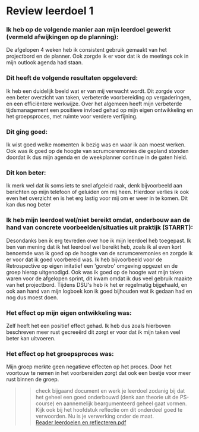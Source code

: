 # Review leerdoel 1

### Ik heb op de volgende manier aan mijn leerdoel gewerkt (vermeld afwijkingen op de planning):
De afgelopen 4 weken heb ik consistent gebruik gemaakt van het projectbord en de planner. Ook zorgde ik er voor dat ik de meetings ook in mijn outlook agenda had staan.
### Dit heeft de volgende resultaten opgeleverd:
Ik heb een duidelijk beeld wat er van mij verwacht wordt. Dit zorgde voor een beter overzicht van taken, verbeterde voorbereiding op vergaderingen, en een efficiëntere werkwijze. Over het algemeen heeft mijn verbeterde tijdsmanagement een positieve invloed gehad op mijn eigen ontwikkeling en het groepsproces, met ruimte voor verdere verfijning.


### Dit ging goed:
Ik wist goed welke momenten ik bezig was en waar ik aan moest werken. Ook was ik goed op de hoogte van scrumceremonies die gepland stonden doordat ik dus mijn agenda en de weekplanner continue in de gaten hield.

### Dit kon beter:
Ik merk wel dat ik soms iets te snel afgeleid raak, denk bijvoorbeeld aan berichten op mijn telefoon of geluiden om mij heen. Hierdoor verlies ik ook even het overzicht en is het erg lastig voor mij om er weer in te komen. Dit kan dus nog beter


### Ik heb mijn leerdoel wel/niet bereikt omdat, onderbouw aan de hand van concrete voorbeelden/situaties uit praktijk (STARRT):
Desondanks ben ik erg tevreden over hoe ik mijn leerdoel heb toegepast. Ik ben van mening dat ik het leerdoel wel bereikt heb, zoals ik al even kort benoemde was ik goed op de hoogte van de scrumceremonies en zorgde ik er voor dat ik goed voorbereid was. Ik heb bijvoorbeeld voor de Retrospective op eigen initatief een 'goretro' omgeving opgezet en de groep hierop uitgenodigd. Ook was ik goed op de hoogte wat mijn taken waren voor de afgelopen sprint, dit kwam omdat ik dus veel gebruik maakte van het projectbord. Tijdens DSU's heb ik het er regelmatig bijgehaald, en ook aan hand van mijn logboek kon ik goed bijhouden wat ik gedaan had en nog dus moest doen.


### Het effect op mijn eigen ontwikkeling was:
Zelf heeft het een positief effect gehad. Ik heb dus zoals hierboven beschreven meer rust gecreeërd dit zorgt er voor dat ik mijn taken veel beter kan uitvoeren.


### Het effect op het groepsproces was:
Mijn groep merkte geen negatieve effecten op het proces. Door het voortouw te nemen in het voorbereiden zorgt dat ook een beetje voor meer rust binnen de groep.

>> check bijgaand document en werk je  leerdoel zodanig bij dat het geheel een goed onderbouwd (denk aan theorie uit de PS-course) en aannemelijk beargumenteerd geheel gaat vormen. Kijk ook bij het hoofdstuk reflectie om dit onderdeel goed te verwoorden. Nu is je verwerking onder de maat.  
[Reader leerdoelen en reflecteren.pdf](https://github.com/HANICA-DWA/project-sep23-nyala/files/13538873/Reader.leerdoelen.en.reflecteren.pdf)
